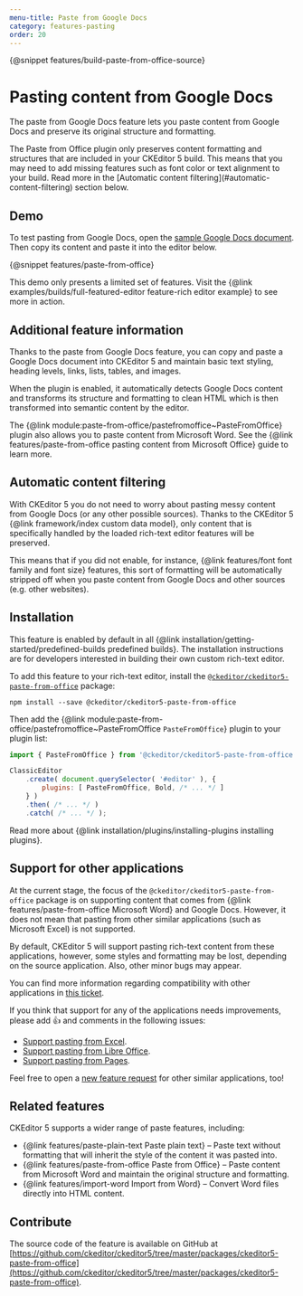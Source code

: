 ```yaml
---
menu-title: Paste from Google Docs
category: features-pasting
order: 20
---
```


{@snippet features/build-paste-from-office-source}

# Pasting content from Google Docs

The paste from Google Docs feature lets you paste content from Google Docs and preserve its original structure and formatting.

<info-box info>
	The Paste from Office plugin only preserves content formatting and structures that are included in your CKEditor 5 build. This means that you may need to add missing features such as font color or text alignment to your build. Read more in the [Automatic content filtering](#automatic-content-filtering) section below.
</info-box>

## Demo

To test pasting from Google Docs, open the [sample Google Docs document](https://docs.google.com/document/d/1a9YzJidjxRPrxY9BL4ZReNFkPAgd_ItnZoFxcjSiJ4U/edit?usp=sharing). Then copy its content and paste it into the editor below.

{@snippet features/paste-from-office}

<info-box info>
	This demo only presents a limited set of features. Visit the {@link examples/builds/full-featured-editor feature-rich editor example} to see more in action.
</info-box>

## Additional feature information

Thanks to the paste from Google Docs feature, you can copy and paste a Google Docs document into CKEditor 5 and maintain basic text styling, heading levels, links, lists, tables, and images.

When the plugin is enabled, it automatically detects Google Docs content and transforms its structure and formatting to clean HTML which is then transformed into semantic content by the editor.

The {@link module:paste-from-office/pastefromoffice~PasteFromOffice} plugin also allows you to paste content from Microsoft Word. See the {@link features/paste-from-office pasting content from Microsoft Office} guide to learn more.

## Automatic content filtering

With CKEditor 5 you do not need to worry about pasting messy content from Google Docs (or any other possible sources). Thanks to the CKEditor 5 {@link framework/index custom data model}, only content that is specifically handled by the loaded rich-text editor features will be preserved.

This means that if you did not enable, for instance, {@link features/font font family and font size} features, this sort of formatting will be automatically stripped off when you paste content from Google Docs and other sources (e.g. other websites).

## Installation

<info-box info>
	This feature is enabled by default in all {@link installation/getting-started/predefined-builds predefined builds}. The installation instructions are for developers interested in building their own custom rich-text editor.
</info-box>

To add this feature to your rich-text editor, install the [`@ckeditor/ckeditor5-paste-from-office`](https://www.npmjs.com/package/@ckeditor/ckeditor5-paste-from-office) package:

```
npm install --save @ckeditor/ckeditor5-paste-from-office
```

Then add the {@link module:paste-from-office/pastefromoffice~PasteFromOffice `PasteFromOffice`} plugin to your plugin list:

```js
import { PasteFromOffice } from '@ckeditor/ckeditor5-paste-from-office';

ClassicEditor
	.create( document.querySelector( '#editor' ), {
		plugins: [ PasteFromOffice, Bold, /* ... */ ]
	} )
	.then( /* ... */ )
	.catch( /* ... */ );
```

<info-box info>
	Read more about {@link installation/plugins/installing-plugins installing plugins}.
</info-box>

## Support for other applications

At the current stage, the focus of the `@ckeditor/ckeditor5-paste-from-office` package is on supporting content that comes from {@link features/paste-from-office Microsoft Word} and Google Docs. However, it does not mean that pasting from other similar applications (such as Microsoft Excel) is not supported.

By default, CKEditor 5 will support pasting rich-text content from these applications, however, some styles and formatting may be lost, depending on the source application. Also, other minor bugs may appear.

You can find more information regarding compatibility with other applications in [this ticket](https://github.com/ckeditor/ckeditor5/issues/1184#issuecomment-409828069).

If you think that support for any of the applications needs improvements, please add 👍 and comments in the following issues:

* [Support pasting from Excel](https://github.com/ckeditor/ckeditor5/issues/2513).
* [Support pasting from Libre Office](https://github.com/ckeditor/ckeditor5/issues/2520).
* [Support pasting from Pages](https://github.com/ckeditor/ckeditor5/issues/2527).

Feel free to open a [new feature request](https://github.com/ckeditor/ckeditor5/issues/new/choose) for other similar applications, too!

## Related features

CKEditor 5 supports a wider range of paste features, including:
* {@link features/paste-plain-text Paste plain text} &ndash; Paste text without formatting that will inherit the style of the content it was pasted into.
* {@link features/paste-from-office Paste from Office} &ndash; Paste content from Microsoft Word and maintain the original structure and formatting.
* {@link features/import-word Import from Word} &ndash; Convert Word files directly into HTML content.

## Contribute

The source code of the feature is available on GitHub at [https://github.com/ckeditor/ckeditor5/tree/master/packages/ckeditor5-paste-from-office](https://github.com/ckeditor/ckeditor5/tree/master/packages/ckeditor5-paste-from-office).
